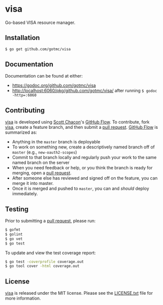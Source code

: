 # visa

Go-based VISA resource manager.

## Installation

```bash
$ go get github.com/gotmc/visa
```

## Documentation

Documentation can be found at either:

- <https://godoc.org/github.com/gotmc/visa>
- <http://localhost:6060/pkg/github.com/gotmc/visa/> after running `$
  godoc -http=:6060`

## Contributing

[visa][] is developed using [Scott Chacon][]'s [GitHub Flow][]. To
contribute, fork [visa][], create a feature branch, and then
submit a [pull request][].  [GitHub Flow][] is summarized as:

- Anything in the `master` branch is deployable
- To work on something new, create a descriptively named branch off of
  `master` (e.g., `new-oauth2-scopes`)
- Commit to that branch locally and regularly push your work to the same
  named branch on the server
- When you need feedback or help, or you think the branch is ready for
  merging, open a [pull request][].
- After someone else has reviewed and signed off on the feature, you can
  merge it into master.
- Once it is merged and pushed to `master`, you can and *should* deploy
  immediately.

## Testing

Prior to submitting a [pull request][], please run:

```bash
$ gofmt
$ golint
$ go vet
$ go test
```

To update and view the test coverage report:

```bash
$ go test -coverprofile coverage.out
$ go tool cover -html coverage.out
```

## License

[visa][] is released under the MIT license. Please see the
[LICENSE.txt][] file for more information.

[GitHub Flow]: http://scottchacon.com/2011/08/31/github-flow.html
[LICENSE.txt]: https://github.com/gotmc/visa/blob/master/LICENSE.txt
[pull request]: https://help.github.com/articles/using-pull-requests
[Scott Chacon]: http://scottchacon.com/about.html
[visa]: https://github.com/gotmc/visa

